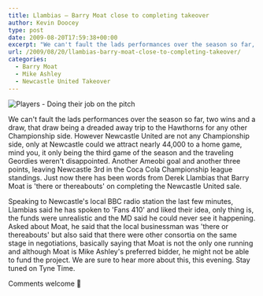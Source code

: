 ```yaml
---
title: Llambias – Barry Moat close to completing takeover
author: Kevin Doocey
type: post
date: 2009-08-20T17:59:38+00:00
excerpt: "We can't fault the lads performances over the season so far, two wins and a draw, that draw being a dreaded away trip to the.."
url: /2009/08/20/llambias-barry-moat-close-to-completing-takeover/
categories:
  - Barry Moat
  - Mike Ashley
  - Newcastle United Takeover
---
```


![Players - Doing their job on the pitch](https://www3.pictures.zimbio.com/gi/Newcastle+United+v+Sheffield+Wednesday+NWonOu6d4Sll.jpg)

We can't fault the lads performances over the season so far, two wins and a draw, that draw being a dreaded away trip to the Hawthorns for any other Championship side. However Newcastle United are not any Championship side, only at Newcastle could we  attract nearly 44,000 to a home game, mind you, it only being the third game of the season and the traveling Geordies weren't disappointed. Another Ameobi goal and another three points, leaving Newcastle 3rd in the Coca Cola Championship league standings. Just now there has been words from Derek Llambias that Barry Moat is 'there or thereabouts' on completing the Newcastle United sale.

Speaking to Newcastle's local BBC radio station the last few minutes, Llambias said he has spoken to 'Fans 410' and liked their idea, only thing is, the funds were unrealistic and the MD said he could never see it happening. Asked about Moat, he said that the local businessman was 'there or thereabouts' but also said that there were other consortia on the same stage in negotiations, basically saying that Moat is not the only one running and although Moat is Mike Ashley's preferred bidder, he might not be able to fund the project. We are sure to hear more about this, this evening. Stay tuned on Tyne Time.

Comments welcome 🙂
